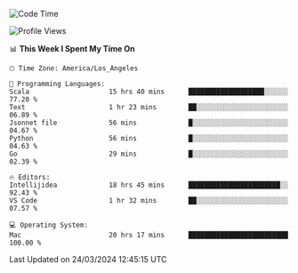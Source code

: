 <!--START_SECTION:waka-->
![Code Time](http://img.shields.io/badge/Code%20Time-901%20hrs%2053%20mins-blue)

![Profile Views](http://img.shields.io/badge/Profile%20Views-22-blue)

📊 **This Week I Spent My Time On** 

```text
🕑︎ Time Zone: America/Los_Angeles

💬 Programming Languages: 
Scala                    15 hrs 40 mins      ███████████████████░░░░░░   77.20 % 
Text                     1 hr 23 mins        ██░░░░░░░░░░░░░░░░░░░░░░░   06.89 % 
Jsonnet file             56 mins             █░░░░░░░░░░░░░░░░░░░░░░░░   04.67 % 
Python                   56 mins             █░░░░░░░░░░░░░░░░░░░░░░░░   04.63 % 
Go                       29 mins             █░░░░░░░░░░░░░░░░░░░░░░░░   02.39 % 

🔥 Editors: 
Intellijidea             18 hrs 45 mins      ███████████████████████░░   92.43 % 
VS Code                  1 hr 32 mins        ██░░░░░░░░░░░░░░░░░░░░░░░   07.57 % 

💻 Operating System: 
Mac                      20 hrs 17 mins      █████████████████████████   100.00 % 
```


 Last Updated on 24/03/2024 12:45:15 UTC
<!--END_SECTION:waka-->
